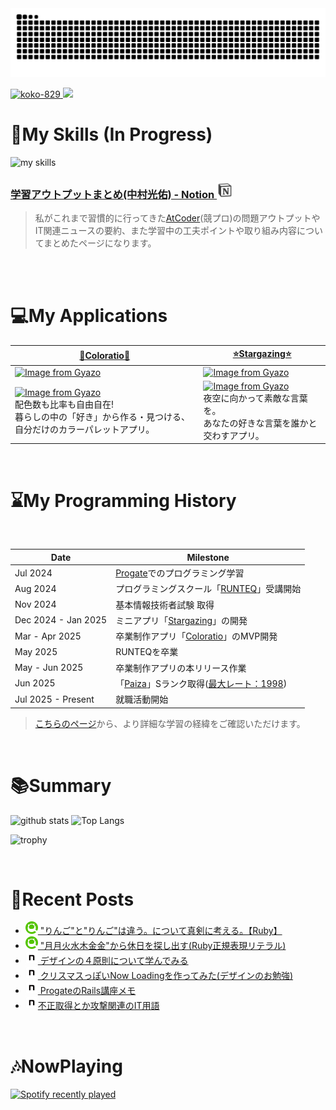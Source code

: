 <!-- <img src="https://i.gyazo.com/92429f8ecdcab691a034ed52dbaddd0e.jpg" alt="Image from Gyazo" width="2938"> -->
<picture>
  <source media="(prefers-color-scheme: dark)" srcset="https://raw.githubusercontent.com/koko-829/koko-829/output/github-contribution-grid-snake-dark.svg">
  <source media="(prefers-color-scheme: light)" srcset="https://raw.githubusercontent.com/koko-829/koko-829/output/github-contribution-grid-snake.svg">
  <img alt="github contribution grid snake animation" src="https://raw.githubusercontent.com/koko-829/koko-829/output/github-contribution-grid-snake.svg">
</picture>

<p align="left">
  <a href="https://github.com/koko-829/koko-829/">
    <img src="https://komarev.com/ghpvc/?username=koko-829" alt="koko-829" />
  </a>
  <a href="https://github.com/koko-829">
    <img height="20" src="https://img.shields.io/github/followers/koko-829?label=followers&logo=github&style=flat" />
  </a>
</p>

# 🔰**My Skills (In Progress)**
<!-- https://github.com/tandpfun/skill-icons -->
<img alt="my skills" src="https://skillicons.dev/icons?theme=dark&perline=10&i=html,css,sass,js,ruby,rails,ai,figma,docker,vscode" />
<br>

### [学習アウトプットまとめ(中村光佑) - Notion <img src="images/notion-icon.png" alt="notion" width="26"> ](https://mature-hose-7ea.notion.site/2209d79b03e380508397fc515cf3afcd?source=copy_link)
> 私がこれまで習慣的に行ってきた[AtCoder](https://atcoder.jp/?lang=ja)(競プロ)の問題アウトプットやIT関連ニュースの要約、また学習中の工夫ポイントや取り組み内容についてまとめたページになります。
<br>
<br>

# 💻**My Applications**
| [**🎨Coloratio🎨**](https://github.com/koko-829/coloratio) | [**⭐Stargazing⭐️**](https://github.com/koko-829/stargazing) |
|---|------------------|
| [![Image from Gyazo](https://i.gyazo.com/d3603fcc70ecac38076e71ba7feeabf0.png)](https://github.com/koko-829/coloratio) | [![Image from Gyazo](https://i.gyazo.com/66e076a84c20c1605d506c691dc47ca7.png)](https://github.com/koko-829/stargazing) |
| [![Image from Gyazo](https://i.gyazo.com/8fa8ca576ba06086848cd854a4126b59.png)](https://coloratio-app.com/posts/34)<br>配色数も比率も自由自在!<br>暮らしの中の「好き」から作る・見つける、自分だけのカラーパレットアプリ。 | [![Image from Gyazo](https://i.gyazo.com/46371b96134b0e234bbf6416fdb2d25f.png)](https://www.stargazing.jp/)<br>夜空に向かって素敵な言葉を。<br>あなたの好きな言葉を誰かと交わすアプリ。 |

<br>

# ⌛️**My Programming History**
<br>



| Date        | Milestone                                   |
|-------------|---------------------------------------------|
| Jul 2024    | [Progate](https://prog-8.com/)でのプログラミング学習  |
| Aug 2024    | プログラミングスクール「[RUNTEQ](https://runteq.jp/)」受講開始 |
| Nov 2024    | 基本情報技術者試験 取得                   |
| Dec 2024 - Jan 2025 | ミニアプリ「[Stargazing](https://github.com/koko-829/stargazing)」の開発 |
| Mar - Apr 2025 | 卒業制作アプリ「[Coloratio](https://github.com/koko-829/coloratio)」のMVP開発  |
| May 2025    | RUNTEQを卒業                               |
| May - Jun 2025 | 卒業制作アプリの本リリース作業         |
| Jun 2025    | 「[Paiza](https://paiza.jp/)」Sランク取得([最大レート：1998](https://paiza.jp/challenges/glicko_rating_share/4hTtUs1pUybmLGbg6cMp6YewbOalBt411ccTE95P64I?721670504))  |
| Jul 2025 - Present | 就職活動開始                          |

> [こちらのページ](https://mature-hose-7ea.notion.site/2209d79b03e380508397fc515cf3afcd?source=copy_link)から、より詳細な学習の経緯をご確認いただけます。

<br>

# 📚**Summary**
<p align="left"> 
  <img alt="github stats" height="150px" src="https://github-readme-stats.vercel.app/api?username=koko-829&count_private=true&show_icons=true&show_icons=true&theme=tokyonight" />
  <img alt="Top Langs" height="150px" src="https://github-readme-stats.vercel.app/api/top-langs/?username=koko-829&layout=compact&count_private=true&show_icons=true&theme=tokyonight" />
</p>


<!-- trophy -->
![trophy](https://github-profile-trophy.vercel.app/?username=koko-829&theme=dracula&margin-w=10&title=-Experience,-Reviews)

<br>

# 📝**Recent Posts**


- [<img src="images/qiita-icon.png" alt="qitta" width="20"> "りんご"と"りんご"は違う。について真剣に考える。【Ruby】](https://qiita.com/koko829/items/f526d73ebe9e4c670bb8)
- [<img src="images/qiita-icon.png" alt="qitta" width="20"> "月月火水木金金"から休日を探し出す(Ruby正規表現リテラル)](https://qiita.com/koko829/items/232540e988364e7a896f)
- [<img src="images/note-icon.png" alt="note" width="20"> デザインの４原則について学んでみる](https://note.com/inukabu_sub/n/n308e1f1bf3fb)
- [<img src="images/note-icon.png" alt="note" width="20"> クリスマスっぽいNow Loadingを作ってみた(デザインのお勉強)](https://note.com/inukabu_sub/n/n80683d852abb)
- [<img src="images/note-icon.png" alt="note" width="20"> ProgateのRails講座メモ](https://note.com/inukabu_sub/n/n673c8c774f8a)
- [<img src="images/note-icon.png" alt="note" width="20">不正取得とか攻撃関連のIT用語](https://note.com/inukabu_sub/n/nff5380f57d5d)


<br>

# 🎶**NowPlaying**
[![Spotify recently played](https://spotify-recently-played-readme.vercel.app/api?user=kosuke731&width=620&count=6&unique=true)](https://open.spotify.com/user/kosuke731?si=3f9fe7faa85b428a)
